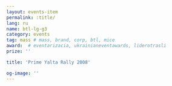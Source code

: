```yaml
---
layout: events-item
permalink: :title/
lang: ru
name: btl-lg-g3
category: events
tag: mass # mass, brand, corp, btl, mice
award:  # eventarizacia, ukrainianeventawards, liderotrasli
prize: ''

title: 'Prime Yalta Rally 2008'

og-image: ''
---
```

